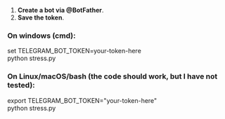 1. **Create a bot via @BotFather**.  
2. **Save the token**.

### On windows (cmd):
set TELEGRAM_BOT_TOKEN=your-token-here  
python stress.py

### On Linux/macOS/bash (the code should work, but I have not tested):  
export TELEGRAM_BOT_TOKEN="your-token-here"  
python stress.py
